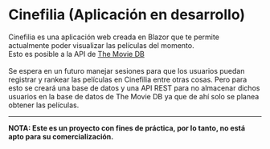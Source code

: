 # Cinefilia (Aplicación en desarrollo)
Cinefilia es una aplicación web creada en Blazor que te permite actualmente poder visualizar las películas del momento.<br>
Esto es posible a la API de <a href="https://www.themoviedb.org/documentation/api?language=es">The Movie DB</a><br>
<br>
Se espera en un futuro manejar sesiones para que los usuarios puedan registrar y rankear las películas en Cinefilia entre otras cosas. Pero para esto se creará una base de datos
y una API REST para no almacenar dichos usuarios en la base de datos de The Movie DB ya que de ahí solo se planea obtener las películas.
<hr>
<strong>NOTA: Este es un proyecto con fines de práctica, por lo tanto, no está apto para su comercialización.</strong>
